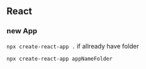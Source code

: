 ## React

### new App<br>

```npx create-react-app .``` if allready have folder<br>

```npx create-react-app appNameFolder``` <br>

